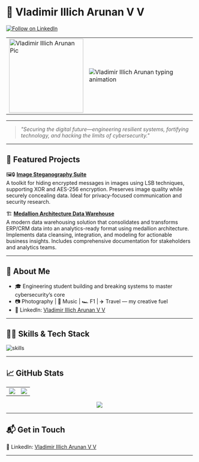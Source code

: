 # 👋 Vladimir Illich Arunan V V
[![Follow on LinkedIn](https://img.shields.io/badge/LinkedIn-Vladimir_Illich_Arunan_V_V-blue
)](https://www.linkedin.com/in/vladimir-illich-arunan/)

<table>
  <tr>
    <td>
      <img src="" alt="Vladimir Illich Arunan Pic" width="200"/>
    </td>
    <td>
      <img src="https://readme-typing-svg.demolab.com?font=Roboto&size=30&pause=1000&color=7B3FE4&width=435&lines=Mastering+digital+systems;Build.+Hack.+Defend;Tech+by+day.+Cyber+by+night." alt="Vladimir Illich Arunan typing animation"/>
    </td>
  </tr>
</table>

---

> *"Securing the digital future—engineering resilient systems, fortifying technology, and hacking the limits of cybersecurity."*

---

## 🚀 Featured Projects

🖼️🔒 **[Image Steganography Suite](https://github.com/ScriptedLines404/Image_Steganography_Suite)**  
A toolkit for hiding encrypted messages in images using LSB techniques, supporting XOR and AES-256 encryption. Preserves image quality while securely concealing data. Ideal for privacy-focused communication and security research.

🏗️  **[Medallion Architecture Data Warehouse](https://github.com/ScriptedLines404/Medallion_Architecture_Data_warehouse)**  
A modern data warehousing solution that consolidates and transforms ERP/CRM data into an analytics-ready format using medallion architecture. Implements data cleansing, integration, and modeling for actionable business insights. Includes comprehensive documentation for stakeholders and analytics teams.

---

## 🌱 About Me

- 🎓 Engineering student building and breaking systems to master cybersecurity’s core
- 📷 Photography | 🎵 Music | 🏎 F1 | ✈️ Travel — my creative fuel
- 🔗 LinkedIn: [Vladimir Illich Arunan V V](https://www.linkedin.com/in/vladimir-illich-arunan/)

---

## 🧑‍💻 Skills & Tech Stack

![skills](https://skillicons.dev/icons?i=python,html,css,javascript,mysql,java,react,vite)

---

## 📈 GitHub Stats

<table>
  <tr>
    <td>
      <img src="https://github-readme-stats.vercel.app/api?username=ScriptedLines404&show_icons=true&hide_title=true&count_private=true&theme=radical" />
    </td>
    <td>
      <img src="https://github-readme-stats.vercel.app/api/top-langs/?username=ScriptedLines404&layout=compact&hide_title=true&theme=radical" />
    </td>
  </tr>
</table>

<p align="center">
  <img src="https://github-readme-streak-stats.herokuapp.com?user=ScriptedLines404&theme=radical&hide_border=true" />
</p>

---

## 📬 Get in Touch

🔗 LinkedIn: [Vladimir Illich Arunan V V](https://www.linkedin.com/in/vladimir-illich-arunan/)


---




